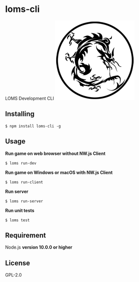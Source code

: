 # loms-cli
LOMS Development CLI
![icon](https://raw.githubusercontent.com/SkyHarp/LegendOfMountainSea/master/LOMS.png)

## Installing
```
$ npm install loms-cli -g
```

## Usage
**Run game on web browser without NW.js Client**
```
$ loms run-dev
```
**Run game on Windows or macOS with NW.js Client**
```
$ loms run-client
```

**Run server**
```
$ loms run-server
```

**Run unit tests**
```
$ loms test
```

## Requirement
Node.js **version 10.0.0 or higher**

## License
GPL-2.0
